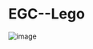 # EGC--Lego
![image](https://user-images.githubusercontent.com/73530803/204511430-803db98c-b578-4cb3-b2a5-702bc6e1efb6.png)

